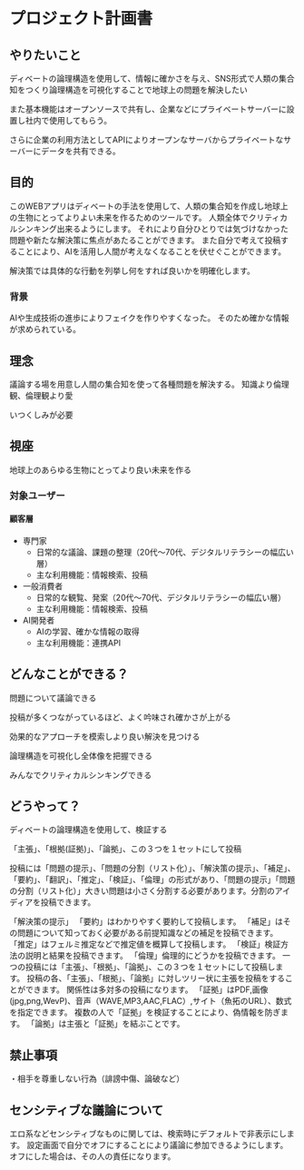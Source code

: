 # プロジェクト計画書

## やりたいこと

ディベートの論理構造を使用して、情報に確かさを与え、SNS形式で人類の集合知をつくり論理構造を可視化することで地球上の問題を解決したい

また基本機能はオープンソースで共有し、企業などにプライベートサーバーに設置し社内で使用してもらう。

さらに企業の利用方法としてAPIによりオープンなサーバからプライベートなサーバーにデータを共有できる。

## 目的

このWEBアプリはディベートの手法を使用して、人類の集合知を作成し地球上の生物にとってよりよい未来を作るためのツールです。
人類全体でクリティカルシンキング出来るようにします。
それにより自分ひとりでは気づけなかった問題や新たな解決策に焦点があたることができます。
また自分で考えて投稿することにより、AIを活用し人間が考えなくなることを伏せぐことができます。

解決策では具体的な行動を列挙し何をすれば良いかを明確化します。

### 背景

AIや生成技術の進歩によりフェイクを作りやすくなった。
そのため確かな情報が求められている。

## 理念
議論する場を用意し人間の集合知を使って各種問題を解決する。
知識より倫理観、倫理観より愛

いつくしみが必要

## 視座
地球上のあらゆる生物にとってより良い未来を作る

### 対象ユーザー

#### 顧客層

* 専門家
    * 日常的な議論、課題の整理（20代〜70代、デジタルリテラシーの幅広い層）
    * 主な利用機能：情報検索、投稿
* 一般消費者
    * 日常的な観覧、発案（20代〜70代、デジタルリテラシーの幅広い層）
    * 主な利用機能：情報検索、投稿
* AI開発者
    * AIの学習、確かな情報の取得
    * 主な利用機能：連携API

## どんなことができる？

問題について議論できる

投稿が多くつながっているほど、よく吟味され確かさが上がる

効果的なアプローチを模索しより良い解決を見つける

論理構造を可視化し全体像を把握できる

みんなでクリティカルシンキングできる


## どうやって？

ディベートの論理構造を使用して、検証する

「主張」、「根拠(証拠)」、「論拠」、この３つを１セットにして投稿

投稿には「問題の提示」、「問題の分割（リスト化）」、「解決策の提示」、「補足」、「要約」、「翻訳」、「推定」、「検証」、「倫理」の形式があり、「問題の提示」「問題の分割（リスト化）」大きい問題は小さく分割する必要があります。分割のアイディアを投稿できます。

「解決策の提示」
「要約」はわかりやすく要約して投稿します。
「補足」はその問題について知っておく必要がある前提知識などの補足を投稿できます。
「推定」はフェルミ推定などで推定値を概算して投稿します。
「検証」検証方法の説明と結果を投稿できます。
「倫理」倫理的にどうかを投稿できます。
一つの投稿には「主張」、「根拠」、「論拠」、この３つを１セットにして投稿します。
投稿の各、「主張」、「根拠」、「論拠」に対しツリー状に主張を投稿をすることができます。
関係性は多対多の投稿になります。
「証拠」はPDF,画像(jpg,png,WevP)、音声（WAVE,MP3,AAC,FLAC）,サイト（魚拓のURL）、数式を指定できます。
複数の人で「証拠」を検証することにより、偽情報を防ぎます。
「論拠」は主張と「証拠」を結ぶことです。


## 禁止事項
・相手を尊重しない行為（誹謗中傷、論破など）

## センシティブな議論について
エロ系などセンシティブなものに関しては、検索時にデフォルトで非表示にします。
設定画面で自分でオフにすることにより議論に参加できるようにします。
オフにした場合は、その人の責任になります。

